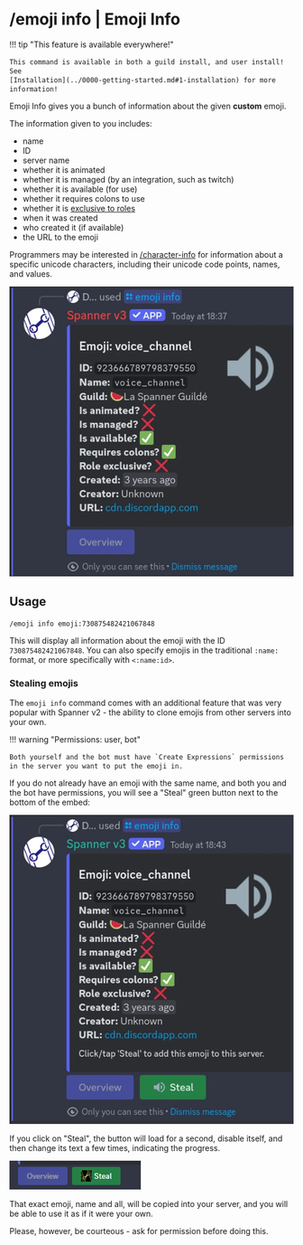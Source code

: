 # /emoji info | Emoji Info

!!! tip "This feature is available everywhere!"

    This command is available in both a guild install, and user install! See
    [Installation](../0000-getting-started.md#1-installation) for more information!

Emoji Info gives you a bunch of information about the given __custom__ emoji.

The information given to you includes: 

* name
* ID
* server name
* whether it is animated
* whether it is managed (by an integration, such as twitch)
* whether it is available (for use)
* whether it requires colons to use
* whether it is [exclusive to roles](emoji-set-roles.md)
* when it was created
* who created it (if available)
* the URL to the emoji

Programmers may be interested in [/character-info](./character-info.md) for information about a specific unicode
characters, including their unicode code points, names, and values.

![Example of /emoji-info's generic output](../../img/emoji_info_generic_info.webp)

## Usage

```text
/emoji info emoji:730875482421067848
```

This will display all information about the emoji with the ID `730875482421067848`.
You can also specify emojis in the traditional `:name:` format, or more specifically with `<:name:id>`.

### Stealing emojis

The `emoji info` command comes with an additional feature that was very popular with Spanner v2 - the ability to
clone emojis from other servers into your own.

!!! warning "Permissions: user, bot"

    Both yourself and the bot must have `Create Expressions` permissions in the server you want to put the emoji in.

If you do not already have an emoji with the same name, and both you and the bot have permissions, you will see a
"Steal" green button next to the bottom of the embed:       

![Image displaying the buttons](../../img/emoji_info_steal_button.webp)

If you click on "Steal", the button will load for a second, disable itself, and then change its text a few times,
indicating the progress.

![GIF displaying the "Steal" button being clicked](../../img/steal.gif)

That exact emoji, name and all, will be copied into your server, and you will be able to use it as if it were your own.

Please, however, be courteous - ask for permission before doing this.
